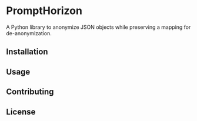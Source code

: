 # PromptHorizon

A Python library to anonymize JSON objects while preserving a mapping for de-anonymization.

## Installation

## Usage

## Contributing

## License